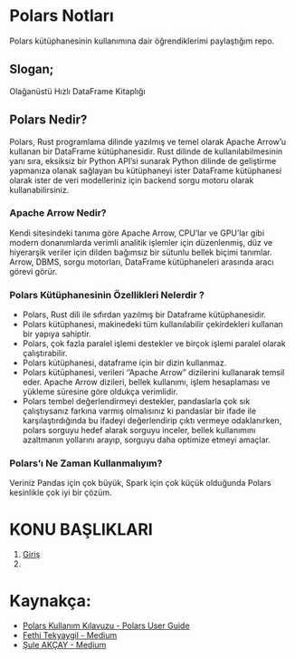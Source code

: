 # Polars Notları
Polars kütüphanesinin kullanımına dair öğrendiklerimi paylaştığım repo.

## Slogan;
Olağanüstü Hızlı DataFrame Kitaplığı

## Polars Nedir?
Polars, Rust programlama dilinde yazılmış ve temel olarak Apache Arrow’u kullanan bir DataFrame kütüphanesidir. Rust dilinde de kullanılabilmesinin yanı sıra, eksiksiz bir Python API’si sunarak Python dilinde de geliştirme yapmanıza olanak sağlayan bu kütüphaneyi ister DataFrame kütüphanesi olarak ister de veri modelleriniz için backend sorgu motoru olarak kullanabilirsiniz. 

### Apache Arrow Nedir?
Kendi sitesindeki tanıma göre Apache Arrow, CPU’lar ve GPU’lar gibi modern donanımlarda verimli analitik işlemler için düzenlenmiş, düz ve hiyerarşik veriler için dilden bağımsız bir sütunlu bellek biçimi tanımlar. Arrow, DBMS, sorgu motorları, DataFrame kütüphaneleri arasında aracı görevi görür.

### Polars Kütüphanesinin Özellikleri Nelerdir ?
*    Polars, Rust dili ile sıfırdan yazılmış bir Dataframe kütüphanesidir.
*    Polars kütüphanesi, makinedeki tüm kullanılabilir çekirdekleri kullanan bir yapıya sahiptir.
*    Polars, çok fazla paralel işlemi destekler ve birçok işlemi paralel olarak çalıştırabilir.
*    Polars kütüphanesi, dataframe için bir dizin kullanmaz.
*    Polars kütüphanesi, verileri ‘’Apache Arrow” dizilerini kullanarak temsil eder. Apache Arrow dizileri, bellek kullanımı, işlem hesaplaması ve yükleme süresine göre oldukça verimlidir.
*    Polars tembel değerlendirmeyi destekler, pandaslarla çok sık çalıştıysanız farkına varmış olmalısınız ki pandaslar bir ifade ile karşılaştırdığında bu ifadeyi değerlendirip çıktı vermeye odaklanırken, polars sorguyu hedef alarak sorguyu inceler, bellek kullanımını azaltmanın yollarını arayıp, sorguyu daha optimize etmeyi amaçlar.
    
### Polars’ı Ne Zaman Kullanmalıyım?
Veriniz Pandas için çok büyük, Spark için çok küçük olduğunda Polars kesinlikle çok iyi bir çözüm.

# KONU BAŞLIKLARI
1. [Giriş](01.giris.md)
2. 





# Kaynakça:
* [Polars Kullanım Kılavuzu - Polars User Guide ](https://www.pola.rs/)
* [Fethi Tekyaygil - Medium](https://fethitekyaygil.medium.com/verimizi-hangisine-emanet-etmeliyiz-pandaya-m%C4%B1-kutup-ay%C4%B1s%C4%B1na-m%C4%B1-2260df3fc179)
* [Şule AKÇAY - Medium](https://suleakcaycs.medium.com/python-d%C3%BCnyas%C4%B1nda-yeni-bir-%C3%A7a%C4%9F-o-bi-polars-%EF%B8%8F-8f569bb9f81a)
 

